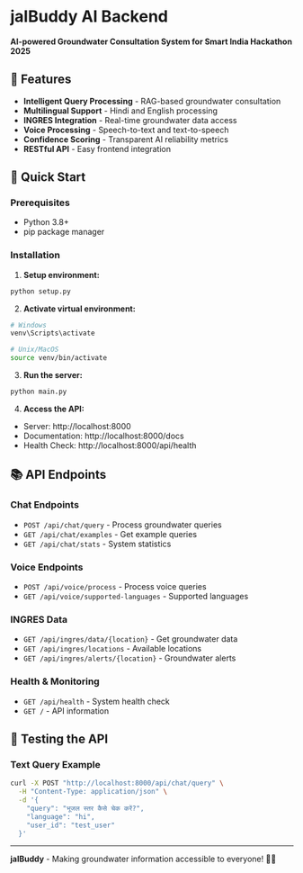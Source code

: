 # jalBuddy AI Backend

**AI-powered Groundwater Consultation System for Smart India Hackathon 2025**

## 🌟 Features

- **Intelligent Query Processing** - RAG-based groundwater consultation
- **Multilingual Support** - Hindi and English processing
- **INGRES Integration** - Real-time groundwater data access
- **Voice Processing** - Speech-to-text and text-to-speech
- **Confidence Scoring** - Transparent AI reliability metrics
- **RESTful API** - Easy frontend integration

## 🚀 Quick Start

### Prerequisites
- Python 3.8+
- pip package manager

### Installation

1. **Setup environment:**
```bash
python setup.py
```

2. **Activate virtual environment:**
```bash
# Windows
venv\Scripts\activate

# Unix/MacOS
source venv/bin/activate
```

3. **Run the server:**
```bash
python main.py
```

4. **Access the API:**
- Server: http://localhost:8000
- Documentation: http://localhost:8000/docs
- Health Check: http://localhost:8000/api/health

## 📚 API Endpoints

### Chat Endpoints
- `POST /api/chat/query` - Process groundwater queries
- `GET /api/chat/examples` - Get example queries
- `GET /api/chat/stats` - System statistics

### Voice Endpoints
- `POST /api/voice/process` - Process voice queries
- `GET /api/voice/supported-languages` - Supported languages

### INGRES Data
- `GET /api/ingres/data/{location}` - Get groundwater data
- `GET /api/ingres/locations` - Available locations
- `GET /api/ingres/alerts/{location}` - Groundwater alerts

### Health & Monitoring
- `GET /api/health` - System health check
- `GET /` - API information

## 🧪 Testing the API

### Text Query Example
```bash
curl -X POST "http://localhost:8000/api/chat/query" \
  -H "Content-Type: application/json" \
  -d '{
    "query": "भूजल स्तर कैसे चेक करें?",
    "language": "hi",
    "user_id": "test_user"
  }'
```

---

**jalBuddy** - Making groundwater information accessible to everyone! 🌊💧
